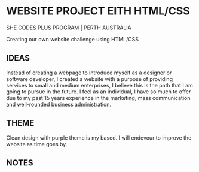 # WEBSITE PROJECT EITH HTML/CSS

SHE CODES PLUS PROGRAM | PERTH AUSTRALIA

Creating our own website challenge using HTML/CSS

## IDEAS
Instead of creating a webpage to introduce myself as a designer or software developer, I created a website with a purpose of providing services to small and medium enterprises, I believe this is the path that I am going to pursue in the future. I feel as an individual, I have so much to offer due to my past 15 years experience in the marketing, mass communication and well-rounded business administration.

## THEME 
Clean design with purple theme is my based. I will endevour to improve the website as time goes by.

## NOTES
